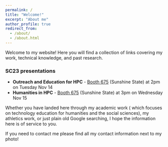 ```yaml
---
permalink: /
title: "Welcome!"
excerpt: "About me"
author_profile: true
redirect_from: 
  - /about/
  - /about.html
---
```


Welcome to my website! Here you will find a collection of links covering my work, technical knowledge, and past research.

### SC23 presentations
- __Outreach and Education for HPC__ - <a href='https://hallerickson.ungerboeck.com/prod/app85.cshtml?aat=mNywWlytVBcU%2bzy%2fPdQDfISnA7mh1KCyMPNpI7dYGTo%3d&ExhibitorID=6661'>Booth 675</a> (Sunshine State) at 2pm on Tuesday Nov 14
- __Humanities in HPC__ - <a href='https://hallerickson.ungerboeck.com/prod/app85.cshtml?aat=mNywWlytVBcU%2bzy%2fPdQDfISnA7mh1KCyMPNpI7dYGTo%3d&ExhibitorID=6661'>Booth 675</a>  (Sunshine State) at 3pm on Wednesday Nov 15

Whether you have landed here through my academic work ( which focuses on technology education for humanities and the social sciences), my athletics work, or just plain old Google searching, I hope the information here is of service to you.

If you need to contact me  please find all my contact information next to my photo!
